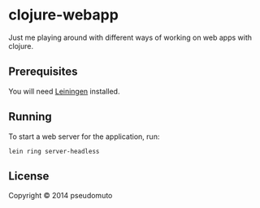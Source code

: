 # clojure-webapp

Just me playing around with different ways of working on web apps with clojure.

## Prerequisites

You will need [Leiningen] installed.

[Leiningen]: https://github.com/technomancy/leiningen

## Running

To start a web server for the application, run:

    lein ring server-headless

## License

Copyright © 2014 pseudomuto
